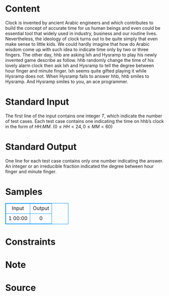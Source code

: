 
# Content

Clock is invented by ancient Arabic engineers and which contributes to build the concept of accurate time for us human beings and even could be essential tool that widely used in industry, business and our routine lives. Nevertheless, the ideology of clock turns out to be quite simply that even make sense to little kids. We could hardly imagine that how do Arabic wisdom come up with such idea to indicate time only by two or three fingers. The other day, hhb are asking lxh and Hysramp to play his newly invented game describe as follow. hhb randomly change the time of his lovely alarm clock then ask lxh and Hysramp to tell the degree between hour finger and minute finger. lxh seems quite gifted playing it while Hysramp does not. When Hysramp fails to answer hhb, hhb smiles to Hysramp. And Hysramp smiles to you, an ace programmer.

# Standard Input

The first line of the input contains one integer $T$, which indicate the number of test cases. Each test case contains one indicating the time on hhb’s clock in the form of $HH$:$MM$. ($0 \leq HH < 24, 0 \leq MM < 60$)

# Standard Output

One line for each test case contains only one number indicating the answer. An integer or an irreducible fraction indicated the degree between hour finger and minute finger.

# Samples

<style>
        table,table tr th, table tr td { border:1px solid #0094ff; }
        table { width: 200px; min-height: 25px; line-height: 25px; text-align: center; border-collapse: collapse;}   
    </style>
<table>
	<tr>
		<td>Input</td>
		<td>Output</td>
	</tr>
<tr><td>1
00:00</td><td>0</td></tr></table>


# Constraints



# Note



# Source


